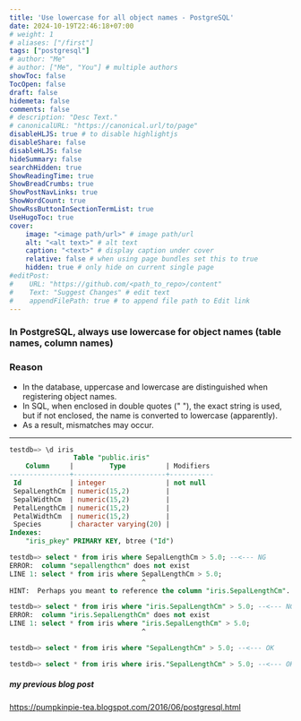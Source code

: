 ```yaml
---
title: 'Use lowercase for all object names - PostgreSQL'
date: 2024-10-19T22:46:18+07:00
# weight: 1
# aliases: ["/first"]
tags: ["postgresql"]
# author: "Me"
# author: ["Me", "You"] # multiple authors
showToc: false
TocOpen: false
draft: false
hidemeta: false
comments: false
# description: "Desc Text."
# canonicalURL: "https://canonical.url/to/page"
disableHLJS: true # to disable highlightjs
disableShare: false
disableHLJS: false
hideSummary: false
searchHidden: true
ShowReadingTime: true
ShowBreadCrumbs: true
ShowPostNavLinks: true
ShowWordCount: true
ShowRssButtonInSectionTermList: true
UseHugoToc: true
cover:
    image: "<image path/url>" # image path/url
    alt: "<alt text>" # alt text
    caption: "<text>" # display caption under cover
    relative: false # when using page bundles set this to true
    hidden: true # only hide on current single page
#editPost:
#    URL: "https://github.com/<path_to_repo>/content"
#    Text: "Suggest Changes" # edit text
#    appendFilePath: true # to append file path to Edit link
---
```


### **In PostgreSQL, always use lowercase for object names (table names, column names)**

### Reason
- In the database, uppercase and lowercase are distinguished when registering object names.
- In SQL, when enclosed in double quotes (" "), the exact string is used, but if not enclosed, the name is converted to lowercase (apparently).
- As a result, mismatches may occur.

---

```sql
testdb=> \d iris
                Table "public.iris"
    Column     |         Type          | Modifiers 
---------------+-----------------------+-----------
 Id            | integer               | not null
 SepalLengthCm | numeric(15,2)         | 
 SepalWidthCm  | numeric(15,2)         | 
 PetalLengthCm | numeric(15,2)         | 
 PetalWidthCm  | numeric(15,2)         | 
 Species       | character varying(20) | 
Indexes:
    "iris_pkey" PRIMARY KEY, btree ("Id")

testdb=> select * from iris where SepalLengthCm > 5.0; --<--- NG
ERROR:  column "sepallengthcm" does not exist
LINE 1: select * from iris where SepalLengthCm > 5.0;
                                 ^
HINT:  Perhaps you meant to reference the column "iris.SepalLengthCm".

testdb=> select * from iris where "iris.SepalLengthCm" > 5.0; --<--- NG
ERROR:  column "iris.SepalLengthCm" does not exist
LINE 1: select * from iris where "iris.SepalLengthCm" > 5.0;
                                 ^

testdb=> select * from iris where "SepalLengthCm" > 5.0; --<--- OK

testdb=> select * from iris where iris."SepalLengthCm" > 5.0; --<--- OK
```

##### my previous blog post
https://pumpkinpie-tea.blogspot.com/2016/06/postgresql.html
